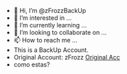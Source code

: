 - 👋 Hi, I’m @zFrozzBackUp
- 👀 I’m interested in ...
- 🌱 I’m currently learning ...
- 💞️ I’m looking to collaborate on ...
- 📫 How to reach me ...
- This is a BackUp Account.
- Original Account: zFrozz <a href="https://github.com/zFrozz">Original Acc</a>
- como estas?

<!---
zFrozzBackUp/zFrozzBackUp is a ✨ special ✨ repository because its `README.md` (this file) appears on your GitHub profile.
You can click the Preview link to take a look at your changes.
--->

